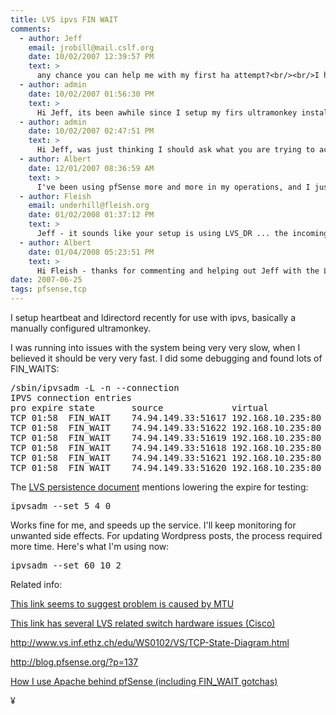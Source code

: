 ```yaml
---
title: LVS ipvs FIN WAIT
comments:
  - author: Jeff
    email: jrobill@mail.cslf.org
    date: 10/02/2007 12:39:57 PM
    text: >
      any chance you can help me with my first ha attempt?<br/><br/>I have two ubuntu servers installed with ipvsadm ldirectd and heartbeat.  I have two iis servers running.    All of this is in vmware server, so its all on a virtual network in vmware.<br/><br/>The ultramonkey documentation for debian, lots of websites, and this link <a href="http://www.puryear-it.com/pubs/conferences/lisa2003/download-lisa/lvs-3.ppt#295,43,LVS-DR" rel="nofollow">http://www.puryear-it.com/pubs/conferences/lisa2003/download-lisa/lvs-3.ppt#295,43,LVS-DR</a>  all helped get it started, but it still doesnt work.<br/><br/>The virtual IP is created.  When I looked ipvsadm -l -n --stats it shows<br/><br/>connections on the VIP, and both RIP servers.   The load balancing appears to be working perfectly as the connections and inpkts are spread across both RIP1 and RIP2.    However, there is zero outpkts for any of the connections.<br/><br/>No matter how I configure this it never sends anything out.<br/><br/>Thanks in advance for any advice you can offer.
  - author: admin
    date: 10/02/2007 01:56:30 PM
    text: >
      Hi Jeff, its been awhile since I setup my firs ultramonkey install... nothing springs to mind.
  - author: admin
    date: 10/02/2007 02:47:51 PM
    text: >
      Hi Jeff, was just thinking I should ask what you are trying to accomplish? It you are doing basic load balancing, check out pfsense. It uses the pf packet filter from openbsd and works really well for simple setups, and I believe there is a VMWare image with two setup. Let me know what you think.
  - author: Albert
    date: 12/01/2007 08:36:59 AM
    text: >
      I've been using pfSense more and more in my operations, and I just added a link to their blog which features a diagram of TCP states I found helpful.<br/><br/>In the pfSense load balancer, I was seeing a lot of fin_wait states too, so I switched from tcp monitoring to icmp. Not sure how or if that will change anything, but I imagine it will reduce load on the pfsense machine a little, at the cost of the heartbeat being slightly less accurate - in that the icmp could be "alive", but the load balanced web server be down. In the case I'm referring to in this context, I'm merely load balancing across two nic cards on one server, so if the tcp service is down for one, its most likely down for both. On the flip side, if the icmp is down for one, it would mean tcp would be down for the same one, but not necessarily icmp or tcp for the other.
  - author: Fleish
    email: underhill@fleish.org
    date: 01/02/2008 01:37:12 PM
    text: >
      Jeff - it sounds like your setup is using LVS_DR ... the incoming packets go through the IPVS code ... but the outbound packets are simply routed back out the network stack ... hence you won't see any outgoing packets/connections in the IPVS tables.
  - author: Albert
    date: 01/04/2008 05:23:51 PM
    text: >
      Hi Fleish - thanks for commenting and helping out Jeff with the LVS_DR setup.
date: 2007-06-25
tags: pfsense,tcp
---
```

I setup heartbeat and ldirectord recently for use with ipvs, basically a manually configured ultramonkey.

I was running into issues with the system being very very slow, when I believed it should be very very fast. I did some debugging and found lots of FIN_WAITS:

<pre>/sbin/ipvsadm -L -n --connection
IPVS connection entries
pro expire state       source             virtual            destination
TCP 01:58  FIN_WAIT    74.94.149.33:51617 192.168.10.235:80  192.168.10.12:80
TCP 01:58  FIN_WAIT    74.94.149.33:51622 192.168.10.235:80  192.168.10.12:80
TCP 01:58  FIN_WAIT    74.94.149.33:51619 192.168.10.235:80  192.168.10.12:80
TCP 01:58  FIN_WAIT    74.94.149.33:51618 192.168.10.235:80  192.168.10.12:80
TCP 01:58  FIN_WAIT    74.94.149.33:51621 192.168.10.235:80  192.168.10.12:80
TCP 01:58  FIN_WAIT    74.94.149.33:51620 192.168.10.235:80  192.168.10.12:80
</pre>

The <a href="http://www.austintek.com/LVS/LVS-HOWTO/HOWTO/LVS-HOWTO.persistent_connection.html">LVS persistence document</a> mentions lowering the expire for testing:

<pre>ipvsadm --set 5 4 0</pre>

Works fine for me, and speeds up the service. I'll keep monitoring for unwanted side effects. For updating Wordpress posts, the process required more time. Here's what I'm using now:

<pre>ipvsadm --set 60 10 2</pre>

Related info:

<a href="http://readlist.com/lists/linuxvirtualserver.org/lvs-users/0/4799.html">This link seems to suggest problem is caused by MTU</a>

<a href="http://www.austintek.com/LVS/LVS-HOWTO/HOWTO/LVS-HOWTO.weird_hardware.html">This link has several LVS related switch hardware issues (Cisco)</a>

<a href="http://www.vs.inf.ethz.ch/edu/WS0102/VS/TCP-State-Diagram.html%22">http://www.vs.inf.ethz.ch/edu/WS0102/VS/TCP-State-Diagram.html</a>

<a href="http://blog.pfsense.org/?p=137">http://blog.pfsense.org/?p=137</a>

<a href="http://www.docunext.com/2007/06/lvs-ipvs-fin-wait.html">How I use Apache behind pfSense (including FIN_WAIT gotchas)</a>

¥

